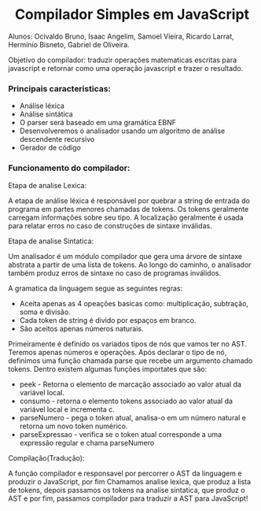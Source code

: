<h1 align="center">Compilador Simples em JavaScript</h1>

Alunos: Ocivaldo Bruno, Isaac Angelim, Samoel Vieira, Ricardo Larrat, Herminio Bisneto, Gabriel de Oliveira.

Objetivo do compilador: traduzir operações matematicas escritas para javascript e retornar como uma operação javascript e trazer o resultado.

<h3>Principais caracteristicas:</h3>

* Análise léxica
* Análise sintática
* O parser será baseado em uma gramática EBNF
* Desenvolveremos o analisador usando um algoritmo de análise descendente recursivo
* Gerador de código

<h3>Funcionamento do compilador:</h3>

Etapa de analise Lexica:

A etapa de análise léxica é responsável por quebrar a string de entrada do programa em partes menores chamadas de tokens. Os tokens geralmente carregam informações sobre seu tipo. A localização geralmente é usada para relatar erros no caso de construções de sintaxe inválidas.

Etapa de analise Sintatica:

Um analisador é um módulo compilador que gera uma árvore de sintaxe abstrata a partir de uma lista de tokens. Ao longo do caminho, o analisador também produz erros de sintaxe no caso de programas inválidos.

A gramatica da linguagem segue as seguintes regras:
* Aceita apenas as 4 opeações basicas como: multiplicação, subtração, soma e divisão.
* Cada token de string é divido por espaços em branco.
* São aceitos apenas números naturais.

Primeiramente é definido os variados tipos de nós que vamos ter no AST. Teremos apenas números e operações.
Após declarar o tipo de nó, definimos uma função chamada parse que recebe um argumento chamado tokens.
Dentro existem algumas funções importates que são: 
* peek - Retorna o elemento de marcação associado ao valor atual da variável local. 
* consumo - retorna o elemento tokens associado ao valor atual da variável local e incrementa c. 
* parseNumero - pega o token atual, analisa-o em um número natural e retorna um novo token numérico. 
* parseExpressao - verifica se o token atual corresponde a uma expressão regular e chama parseNumero

Compilação(Tradução):

A função compilador e responsavel por percorrer o AST da linguagem e produzir o JavaScript, por fim
Chamamos analise lexica, que produz a lista de tokens, depois passamos os tokens na analise sintatica, que produz o AST e por fim, passamos compilador para traduzir a AST para JavaScript!
